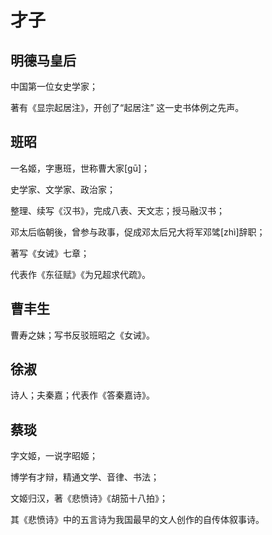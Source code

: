 # 才子

## 明德马皇后

中国第一位女史学家；

著有《显宗起居注》，开创了“起居注” 这一史书体例之先声。

## 班昭

一名姬，字惠班，世称曹大家\[gū]；

史学家、文学家、政治家；

整理、续写《汉书》，完成八表、天文志；授马融汉书；

邓太后临朝後，曾参与政事，促成邓太后兄大将军邓骘\[zhì]辞职；

著写《女诫》七章；

代表作《东征赋》《为兄超求代疏》。

## 曹丰生

曹寿之妹；写书反驳班昭之《女诫》。

## 徐淑

诗人；夫秦嘉；代表作《答秦嘉诗》。

## 蔡琰

字文姬，一说字昭姬；

博学有才辩，精通文学、音律、书法；

文姬归汉，著《悲愤诗》《胡笳十八拍》；

其《悲愤诗》中的五言诗为我国最早的文人创作的自传体叙事诗。

